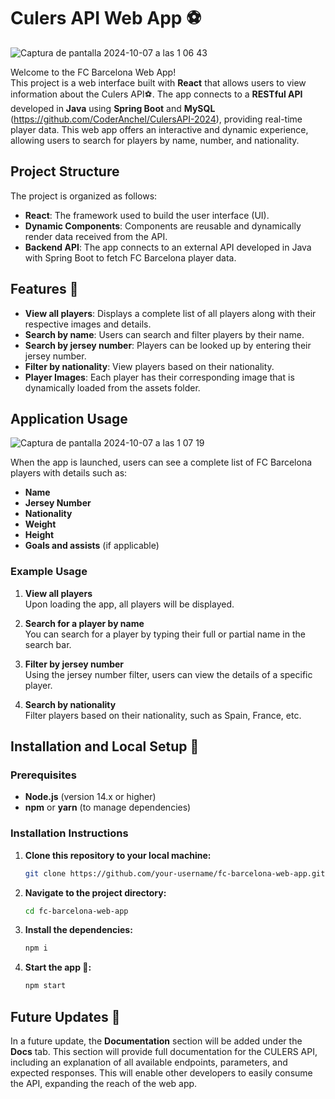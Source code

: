 # Culers API Web App ⚽️

![Captura de pantalla 2024-10-07 a las 1 06 43](https://github.com/user-attachments/assets/34f98ab8-a96a-4f23-b5b7-013ca28ee3ce)


Welcome to the FC Barcelona Web App!  
This project is a web interface built with **React** that allows users to view information about the Culers API⚽️. The app connects to a **RESTful API** developed in **Java** using **Spring Boot** and **MySQL** (https://github.com/CoderAnchel/CulersAPI-2024), providing real-time player data. This web app offers an interactive and dynamic experience, allowing users to search for players by name, number, and nationality.

## Project Structure

The project is organized as follows:

- **React**: The framework used to build the user interface (UI).
- **Dynamic Components**: Components are reusable and dynamically render data received from the API.
- **Backend API**: The app connects to an external API developed in Java with Spring Boot to fetch FC Barcelona player data.

## Features 🌟

- **View all players**: Displays a complete list of all players along with their respective images and details.
- **Search by name**: Users can search and filter players by their name.
- **Search by jersey number**: Players can be looked up by entering their jersey number.
- **Filter by nationality**: View players based on their nationality.
- **Player Images**: Each player has their corresponding image that is dynamically loaded from the assets folder.

## Application Usage

![Captura de pantalla 2024-10-07 a las 1 07 19](https://github.com/user-attachments/assets/015d2040-66b6-4378-bd61-17d88897c476)


When the app is launched, users can see a complete list of FC Barcelona players with details such as:

- **Name**
- **Jersey Number**
- **Nationality**
- **Weight**
- **Height**
- **Goals and assists** (if applicable)

### Example Usage

1. **View all players**  
   Upon loading the app, all players will be displayed.

2. **Search for a player by name**  
   You can search for a player by typing their full or partial name in the search bar.

3. **Filter by jersey number**  
   Using the jersey number filter, users can view the details of a specific player.

4. **Search by nationality**  
   Filter players based on their nationality, such as Spain, France, etc.

## Installation and Local Setup 🚀

### Prerequisites

- **Node.js** (version 14.x or higher)
- **npm** or **yarn** (to manage dependencies)

### Installation Instructions

1. **Clone this repository to your local machine:**

   ```bash
   git clone https://github.com/your-username/fc-barcelona-web-app.git
    ```
2. **Navigate to the project directory:**
   ```bash
   cd fc-barcelona-web-app
    ```
3. **Install the dependencies:**
   ```bash
   npm i
    ```
4. **Start the app 🚀:**
   ```bash
   npm start
    ```
   
## Future Updates 🔮

In a future update, the **Documentation** section will be added under the **Docs** tab. This section will provide full documentation for the CULERS API, including an explanation of all available endpoints, parameters, and expected responses. This will enable other developers to easily consume the API, expanding the reach of the web app.


